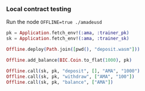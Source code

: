 ### Local contract testing

Run the node `OFFLINE=true ./amadeusd`

```elixir
pk = Application.fetch_env!(:ama, :trainer_pk)
sk = Application.fetch_env!(:ama, :trainer_sk)

Offline.deploy(Path.join([pwd(), "deposit.wasm"]))

Offline.add_balance(BIC.Coin.to_flat(1000), pk)

Offline.call(sk, pk, "deposit", [], "AMA", "1000")
Offline.call(sk, pk, "withdraw", ["AMA", "100"])
Offline.call(sk, pk, "balance", ["AMA"])
```
